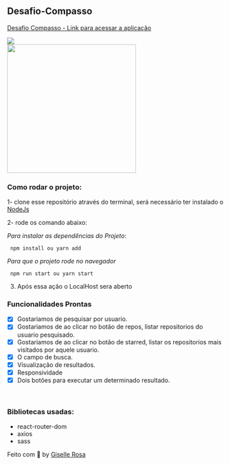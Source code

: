 ## Desafio-Compasso


[Desafio Compasso - Link para acessar a aplicação](https://amused-regret.surge.sh/)
  <div>
    <img src="https://user-images.githubusercontent.com/55036173/123723882-b54bc080-d861-11eb-9eb1-500a86c86cd5.png" />
  </div>
  <div>
    <img src="https://user-images.githubusercontent.com/55036173/123724056-078ce180-d862-11eb-96de-fbfc2136cab4.png"  width="300" />
</div>
 
### Como rodar o projeto:
1- clone esse repositório através do terminal, será necessário ter instalado o [NodeJs](https://nodejs.org/en/)

2- rode os comando abaixo:

*Para instalar as dependências do Projeto*:
```
 npm install ou yarn add
```
*Para que o projeto rode no navegador*

```
 npm run start ou yarn start
```
3. Após essa ação o LocalHost sera aberto


### Funcionalidades Prontas

- [X] Gostariamos de pesquisar por usuario.
- [X] Gostariamos de ao clicar no botão de repos, listar repositorios do usuario pesquisado.
- [X] Gostariamos de ao clicar no botão de starred, listar os repositorios mais visitados por aquele usuario. 
- [X] O campo de busca.
- [X] Visualização de resultados.
- [X] Responsividade
- [X] Dois botões para executar um determinado resultado.

<br>

### Bibliotecas usadas:
- react-router-dom
- axios
- sass 


Feito com 💙 by [Giselle Rosa](https://github.com/gisellenrosa)
